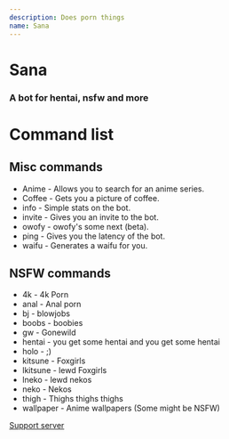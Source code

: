 ```yaml
---
description: Does porn things
name: Sana
---
```


# Sana
### A bot for hentai, nsfw and more

# Command list
## Misc commands
+ Anime - Allows you to search for an anime series.
+ Coffee - Gets you a picture of coffee.
+ info - Simple stats on the bot.
+ invite - Gives you an invite to the bot.
+ owofy - owofy's some next (beta).
+ ping - Gives you the latency of the bot.
+ waifu - Generates a waifu for you.

## NSFW commands

+ 4k - 4k Porn 
+ anal - Anal porn 
+ bj - blowjobs 
+ boobs - boobies 
+ gw - Gonewild 
+ hentai - you get some hentai and you get some hentai 
+ holo - ;)
+ kitsune - Foxgirls
+ lkitsune - lewd Foxgirls
+ lneko - lewd nekos
+ neko - Nekos
+ thigh - Thighs thighs thighs
+ wallpaper - Anime wallpapers (Some might be NSFW)

[Support server](https://server.stylite.me)

